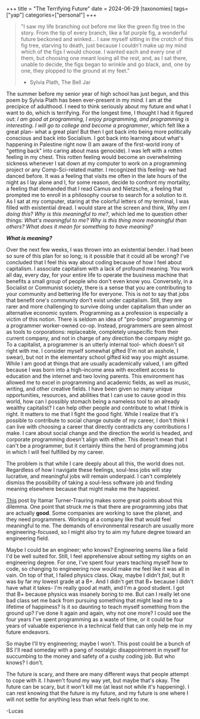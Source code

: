 +++
title = "The Terrifying Future"
date = 2024-06-29
[taxonomies]
tags=["yap"]
categories=["personal"]
+++

> "I saw my life branching out before me like the green fig tree in the story. From the tip of every branch, like a fat purple fig, a wonderful future beckoned and winked... I saw myself sitting in the crotch of this fig tree, starving to death, just because I couldn't make up my mind which of the figs I would choose. I wanted each and every one of them, but choosing one meant losing all the rest, and, as I sat there, unable to decide, the figs began to wrinkle and go black, and, one by one, they plopped to the ground at my feet." 
> - Sylvia Plath, The Bell Jar

The summer before my senior year of high school has just begun, and this poem by Sylvia Plath has been ever-present in my mind. I am at the precipice of adulthood. I need to think seriously about my future and what I want to do, which is terrifying. For the longest time, I thought I had it figured out: _I am good at programming, I enjoy programming, and programming is interesting. I will go to college and become a programmer_, which felt like a great plan- what a great plan! But then I got back into being more politically conscious and back into Socialism. I got back into learning about what's happening in Palestine right now (I am aware of the first-world irony of "getting back" into caring about mass genocide). I was left with a rotten feeling in my chest. This rotten feeling would become an overwhelming sickness whenever I sat down at my computer to work on a programming project or any Comp-Sci-related matter. I recognized this feeling- we had danced before. It was a feeling that visits me often in the late hours of the night as I lay alone and I, for some reason, decide to confront my mortality; a feeling that demanded that I read Camus and Nietzsche, a feeling that prompted me to enroll in a philosophy course to search for a solution to it. As I sat at my computer, staring at the colorful letters of my terminal, I was filled with existential dread. I would stare at the screen and think, _Why am I doing this? Why is this meaningful to me?_, which led me to question other things: _What's meaningful to me? Why is this thing more meaningful than others? What does it mean for something to have meaning?_ 

___What is meaning?___

Over the next few weeks, I was thrown into an existential bender. I had been so sure of this plan for so long; is it possible that it could all be wrong? I've concluded that I feel this way about coding because of how I feel about capitalism. I associate capitalism with a lack of profound meaning. You work all day, every day, for your entire life to operate the business machine that benefits a small group of people who don't even know you. Conversely, in a Socialist or Communist society, there is a sense that you are contributing to your community and bettering life for everyone. This is not to say that jobs that benefit one's community don't exist under capitalism. Still, they are rarer and more challenging to survive doing under capitalism than under an alternative economic system. Programming as a profession is especially a victim of this notion. There is seldom an idea of "pro-bono" programming or a programmer worker-owned co-op. Instead, programmers are seen almost as tools to corporations: replaceable, completely unspecific from their current company, and not in charge of any direction the company might go. To a capitalist, a programmer is an utterly internal tool- which doesn't sit right with me. I consider myself somewhat gifted (I'm not an asshole, I swear), but not in the elementary school gifted kid way you might assume. While I am good at things that are usually academically valued, I am gifted because I was born into a high-income area with excellent access to education and the internet and two loving parents. This environment has allowed me to excel in programming and academic fields, as well as music, writing, and other creative fields. I have been given so many unique opportunities, resources, and abilities that I can use to cause good in this world, how can I possibly stomach being a nameless tool to an already wealthy capitalist? I can help other people and contribute to what I think is right. It matters to me that I fight the good fight. While I realize that it's possible to contribute to social change outside of my career, I don't think I can live with choosing a career that directly contradicts any contributions I make. I care about social change and the direction the world is headed, and corporate programming doesn't align with either. This doesn't mean that I can't be a programmer, but it certainly thins the herd of programming jobs in which I will feel fulfilled by my career.

The problem is that while I care deeply about all this, the world does not. Regardless of how I navigate these feelings, soul-less jobs will stay lucrative, and meaningful jobs will remain underpaid. I can't completely dismiss the possibility of taking a soul-less software job and finding meaning elsewhere because that might make me the happiest.

[This](https://codewithoutrules.com/2019/04/12/meaningful-programming-work/) post by Itamar Turner-Trauring makes some great points about this dilemma. One point that struck me is that there are programming jobs that are actually __good__. Some companies are working to save the planet, and they need programmers. Working at a company like that would feel meaningful to me. The demands of environmental research are usually more engineering-focused, so I might also try to aim my future degree toward an engineering field.

Maybe I could be an engineer; who knows? Engineering seems like a field I'd be well suited for. Still, I feel apprehensive about setting my sights on an engineering degree. For one, I've spent four years teaching myself how to code, so changing to engineering now would make me feel like it was all in vain. On top of that, I failed physics class. Okay, maybe I didn't _fail_, but It was by far my lowest grade at a B+. And I didn't get that B+ because I didn't have what it takes- I'm really good at math, and I'm a good student. I got that B+ because physics was insanely boring to me. But can I really let one bad class set me back from pursuing something that might lead me to a lifetime of happiness? Is it so daunting to teach myself something from the ground up? I've done it again and again, why not one more? I could see the four years I've spent programming as a waste of time, or it could be four years of valuable experience in a technical field that can only help me in my future endeavors. 

So maybe I'll try engineering; maybe I won't. This post could be a bunch of BS I'll read someday with a pang of nostalgic disappointment in myself for succumbing to the money and safety of a cushy coding job. But who knows? I don't.

The future is scary, and there are many different ways that people attempt to cope with it. I haven't found my way yet, but maybe that's okay. The future can be scary, but it won't kill me (at least not while it's happening). I can rest knowing that the future is my future, and my future is one where I will not settle for anything less than what feels right to me.

-Lucas
